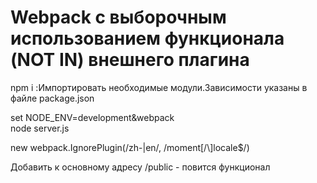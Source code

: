 # Webpack с выборочным использованием функционала (NOT IN) внешнего плагина

npm i :Импортировать необходимые модули.Зависимости указаны в файле package.json

set NODE_ENV=development&webpack<br />
node server.js

new webpack.IgnorePlugin(/zh-|en/, /moment[\/\\]locale$/)

Добавить к основному адресу /public - повится функционал